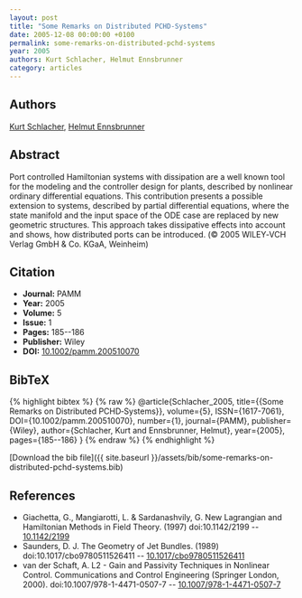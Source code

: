 ```yaml
---
layout: post
title: "Some Remarks on Distributed PCHD‐Systems"
date: 2005-12-08 00:00:00 +0100
permalink: some-remarks-on-distributed-pchd-systems
year: 2005
authors: Kurt Schlacher, Helmut Ennsbrunner
category: articles
---
```

 
## Authors
[Kurt Schlacher](authors/kurt-schlacher), [Helmut Ennsbrunner](authors/helmut-ennsbrunner)
 
## Abstract
Port controlled Hamiltonian systems with dissipation are a well known tool for the modeling and the controller design for plants, described by nonlinear ordinary differential equations. This contribution presents a possible extension to systems, described by partial differential equations, where the state manifold and the input space of the ODE case are replaced by new geometric structures. This approach takes dissipative effects into account and shows, how distributed ports can be introduced. (© 2005 WILEY‐VCH Verlag GmbH &amp; Co. KGaA, Weinheim)
 
## Citation
- **Journal:** PAMM
- **Year:** 2005
- **Volume:** 5
- **Issue:** 1
- **Pages:** 185--186
- **Publisher:** Wiley
- **DOI:** [10.1002/pamm.200510070](https://doi.org/10.1002/pamm.200510070)
 
## BibTeX
{% highlight bibtex %}
{% raw %}
@article{Schlacher_2005,
  title={{Some Remarks on Distributed PCHD‐Systems}},
  volume={5},
  ISSN={1617-7061},
  DOI={10.1002/pamm.200510070},
  number={1},
  journal={PAMM},
  publisher={Wiley},
  author={Schlacher, Kurt and Ennsbrunner, Helmut},
  year={2005},
  pages={185--186}
}
{% endraw %}
{% endhighlight %}
 
[Download the bib file]({{ site.baseurl }}/assets/bib/some-remarks-on-distributed-pchd-systems.bib)
 
## References
- Giachetta, G., Mangiarotti, L. & Sardanashvily, G. New Lagrangian and Hamiltonian Methods in Field Theory. (1997) doi:10.1142/2199 -- [10.1142/2199](https://doi.org/10.1142/2199)
- Saunders, D. J. The Geometry of Jet Bundles. (1989) doi:10.1017/cbo9780511526411 -- [10.1017/cbo9780511526411](https://doi.org/10.1017/cbo9780511526411)
- van der Schaft, A. L2 - Gain and Passivity Techniques in Nonlinear Control. Communications and Control Engineering (Springer London, 2000). doi:10.1007/978-1-4471-0507-7 -- [10.1007/978-1-4471-0507-7](https://doi.org/10.1007/978-1-4471-0507-7)

